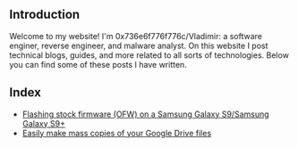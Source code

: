 ## Introduction
Welcome to my website! I'm  0x736e6f776f776c/Vladimir: a software enginer, reverse engineer, and malware analyst. On this website I post technical blogs, guides, and more related to all sorts of technologies. Below you can find some of these posts I have written.

## Index
* [Flashing stock firmware (OFW) on a Samsung Galaxy S9/Samsung Galaxy S9+](https://techsnowowl.github.io/0/stockfirmwareons9(+))
* [Easily make mass copies of your Google Drive files](https://techsnowowl.github.io/0/backupforgoogledrive)
